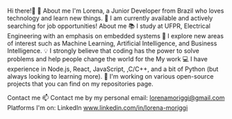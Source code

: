 Hi there!👋
💬 About me
I'm Lorena, a Junior Developer from Brazil who loves technology and learn new things. 🚀
I am currently available and actively searching for job opportunities!
About me
📚 I study at UFPR, Electrical Engineering with an emphasis on embedded systems
🌱 I explore new areas of interest such as Machine Learning, Artificial Intelligence, and Business Intelligence.
💡 I strongly believe that coding has the power to solve problems and help people change the world for the
My work
💻 I have experience in Node.js, React, JavaScript, ,C/C++, and a bit of Python (but always looking to learning more).
🔭 I'm working on various open-source projects that you can find on my repositories page.

Contact me
📫 Contact me by my personal email: lorenamoriggi@gmail.com
Platforms I'm on:
LinkedIn www.linkedin.com/in/lorena-moriggi


